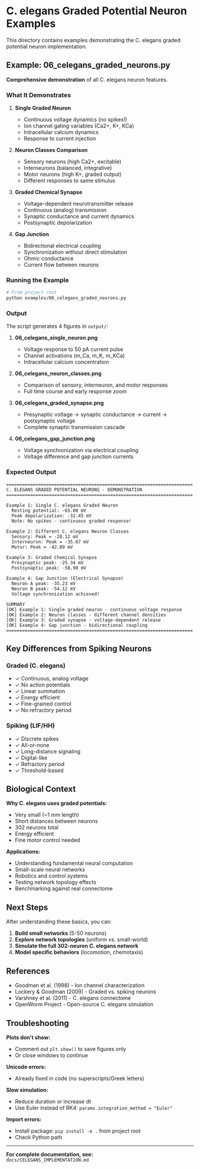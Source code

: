 # C. elegans Graded Potential Neuron Examples

This directory contains examples demonstrating the C. elegans graded potential neuron implementation.

## Example: 06_celegans_graded_neurons.py

**Comprehensive demonstration** of all C. elegans neuron features.

### What It Demonstrates

1. **Single Graded Neuron**
   - Continuous voltage dynamics (no spikes!)
   - Ion channel gating variables (Ca2+, K+, KCa)
   - Intracellular calcium dynamics
   - Response to current injection

2. **Neuron Classes Comparison**
   - Sensory neurons (high Ca2+, excitable)
   - Interneurons (balanced, integrative)
   - Motor neurons (high K+, graded output)
   - Different responses to same stimulus

3. **Graded Chemical Synapse**
   - Voltage-dependent neurotransmitter release
   - Continuous (analog) transmission
   - Synaptic conductance and current dynamics
   - Postsynaptic depolarization

4. **Gap Junction**
   - Bidirectional electrical coupling
   - Synchronization without direct stimulation
   - Ohmic conductance
   - Current flow between neurons

### Running the Example

```bash
# From project root
python examples/06_celegans_graded_neurons.py
```

### Output

The script generates 4 figures in `output/`:

1. **06_celegans_single_neuron.png**
   - Voltage response to 50 pA current pulse
   - Channel activations (m_Ca, m_K, m_KCa)
   - Intracellular calcium concentration

2. **06_celegans_neuron_classes.png**
   - Comparison of sensory, interneuron, and motor responses
   - Full time course and early response zoom

3. **06_celegans_graded_synapse.png**
   - Presynaptic voltage → synaptic conductance → current → postsynaptic voltage
   - Complete synaptic transmission cascade

4. **06_celegans_gap_junction.png**
   - Voltage synchronization via electrical coupling
   - Voltage difference and gap junction currents

### Expected Output

```
======================================================================
C. ELEGANS GRADED POTENTIAL NEURONS - DEMONSTRATION
======================================================================

Example 1: Single C. elegans Graded Neuron
  Resting potential: -65.00 mV
  Peak depolarization: -32.45 mV
  Note: No spikes - continuous graded response!

Example 2: Different C. elegans Neuron Classes
  Sensory: Peak = -28.12 mV
  Interneuron: Peak = -35.67 mV
  Motor: Peak = -42.89 mV

Example 3: Graded Chemical Synapse
  Presynaptic peak: -25.34 mV
  Postsynaptic peak: -58.90 mV
  
Example 4: Gap Junction (Electrical Synapse)
  Neuron A peak: -35.23 mV
  Neuron B peak: -54.12 mV
  Voltage synchronization achieved!

SUMMARY
[OK] Example 1: Single graded neuron - continuous voltage response
[OK] Example 2: Neuron classes - different channel densities
[OK] Example 3: Graded synapse - voltage-dependent release
[OK] Example 4: Gap junction - bidirectional coupling
======================================================================
```

## Key Differences from Spiking Neurons

### Graded (C. elegans)
- ✓ Continuous, analog voltage
- ✓ No action potentials
- ✓ Linear summation
- ✓ Energy efficient
- ✓ Fine-grained control
- ✓ No refractory period

### Spiking (LIF/HH)
- ✓ Discrete spikes
- ✓ All-or-none
- ✓ Long-distance signaling
- ✓ Digital-like
- ✓ Refractory period
- ✓ Threshold-based

## Biological Context

**Why C. elegans uses graded potentials:**
- Very small (~1 mm length)
- Short distances between neurons
- 302 neurons total
- Energy efficient
- Fine motor control needed

**Applications:**
- Understanding fundamental neural computation
- Small-scale neural networks
- Robotics and control systems
- Testing network topology effects
- Benchmarking against real connectome

## Next Steps

After understanding these basics, you can:

1. **Build small networks** (5-50 neurons)
2. **Explore network topologies** (uniform vs. small-world)
3. **Simulate the full 302-neuron C. elegans network**
4. **Model specific behaviors** (locomotion, chemotaxis)

## References

- Goodman et al. (1998) - Ion channel characterization
- Lockery & Goodman (2009) - Graded vs. spiking neurons
- Varshney et al. (2011) - C. elegans connectome
- OpenWorm Project - Open-source C. elegans simulation

## Troubleshooting

**Plots don't show:**
- Comment out `plt.show()` to save figures only
- Or close windows to continue

**Unicode errors:**
- Already fixed in code (no superscripts/Greek letters)

**Slow simulation:**
- Reduce duration or increase dt
- Use Euler instead of RK4: `params.integration_method = "Euler"`

**Import errors:**
- Install package: `pip install -e .` from project root
- Check Python path

---

**For complete documentation, see:**  
`docs/CELEGANS_IMPLEMENTATION.md`

